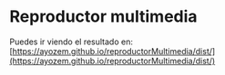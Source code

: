 # Reproductor multimedia

Puedes ir viendo el resultado en: [https://ayozem.github.io/reproductorMultimedia/dist/](https://ayozem.github.io/reproductorMultimedia/dist/)